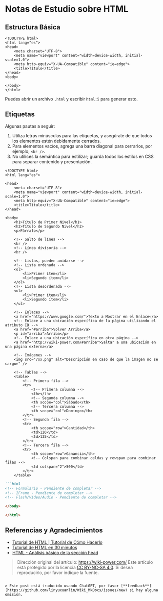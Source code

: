 # Notas de Estudio sobre HTML

## Estructura Básica

```markup
<!DOCTYPE html>
<html lang="es">
<head>
    <meta charset="UTF-8">
    <meta name="viewport" content="width=device-width, initial-scale=1.0">
    <meta http-equiv="X-UA-Compatible" content="ie=edge">
    <title>Título</title>
</head>
<body>

</body>
</html>
```

Puedes abrir un archivo `.html` y escribir `html:5` para generar esto.

## Etiquetas

Algunas pautas a seguir:

1. Utiliza letras minúsculas para las etiquetas, y asegúrate de que todos los elementos estén debidamente cerrados.
2. Para elementos vacíos, agrega una barra diagonal para cerrarlos, por ejemplo, `<br />`.
3. No utilices la semántica para estilizar; guarda todos los estilos en CSS para separar contenido y presentación.

```markup
<!DOCTYPE html>
<html lang="es">

<head>
    <meta charset="UTF-8">
    <meta name="viewport" content="width=device-width, initial-scale=1.0">
    <meta http-equiv="X-UA-Compatible" content="ie=edge">
    <title>Título</title>
</head>

<body>
    <h1>Título de Primer Nivel</h1>
    <h2>Título de Segundo Nivel</h2>
    <p>Párrafo</p>

    <!-- Salto de línea -->
    <br />
    <!-- Línea divisoria -->
    <hr />

    <!-- Listas, pueden anidarse -->
    <!-- Lista ordenada -->
    <ol>
        <li>Primer ítem</li>
        <li>Segundo ítem</li>
    </ol>
    <!-- Lista desordenada -->
    <ul>
        <li>Primer ítem</li>
        <li>Segundo ítem</li>
    </ul>

    <!-- Enlaces -->
    <a href="https://www.google.com/">Texto a Mostrar en el Enlace</a>
    <!-- Enlace a una ubicación específica de la página utilizando el atributo ID -->
    <a href="#arriba">Volver Arriba</a>
    <p id="arriba">Arriba</p>
    <!-- Enlace a una ubicación específica en otra página -->
    <a href="http://wiki-power.com/#arriba">Saltar a una ubicación en una página externa</a>

    <!-- Imágenes -->
    <img src="/xx.png" alt="Descripción en caso de que la imagen no se cargue" />

    <!-- Tablas -->
    <table>
        <!-- Primera fila -->
        <tr>
            <!-- Primera columna -->
            <th></th>
            <!-- Segunda columna -->
            <th scope="col">Sábado</th>
            <!-- Tercera columna -->
            <th scope="col">Domingo</th>
        </tr>
        <!-- Segunda fila -->
        <tr>
            <th scope="row">Cantidad</th>
            <td>120</td>
            <td>135</td>
        </tr>
        <!-- Tercera fila -->
        <tr>
            <th scope="row">Ganancia</th>
            <!-- Colspan para combinar celdas y rowspan para combinar filas -->
            <td colspan="2">500</td>
        </tr>
    </table>
```

```markdown
```html
<!-- Formulario - Pendiente de completar -->
<!-- IFrame - Pendiente de completar -->
<!-- Flash/Vídeo/Audio - Pendiente de completar -->

</body>

</html>
```

## Referencias y Agradecimientos

- [Tutorial de HTML | Tutorial de Cómo Hacerlo](http://www.runoob.com/html/html-tutorial.html)
- [Tutorial de HTML en 30 minutos](http://deerchao.net/tutorials/html/html.htm)
- [HTML - Análisis básico de la sección head](https://www.tielemao.com/831.html)

> Dirección original del artículo: <https://wiki-power.com/>
> Este artículo está protegido por la licencia [CC BY-NC-SA 4.0](https://creativecommons.org/licenses/by/4.0/deed.zh). Si desea reproducirlo, por favor indique la fuente.
```

> Este post está traducido usando ChatGPT, por favor [**feedback**](https://github.com/linyuxuanlin/Wiki_MkDocs/issues/new) si hay alguna omisión.